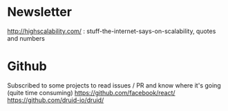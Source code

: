 # Newsletter 
http://highscalability.com/ : stuff-the-internet-says-on-scalability, quotes and numbers

# Github
Subscribed to some projects to read issues / PR and know where it's going (quite time consuming)
https://github.com/facebook/react/
https://github.com/druid-io/druid/
